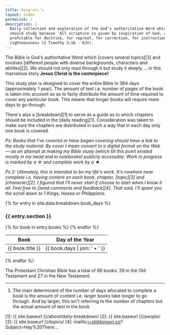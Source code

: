 ```yaml
---
title: King'ori's
layout: index
permalink: /
description: |-
  Daily collection and exploration of the God's authoritative Word which we
  should study because 'All scripture is given by inspiration of God, and is
  profitable for doctrine, for reproof, for correction, for instruction in
  righteousness (2 Timothy 3:16 - KJV).
---
```


The Bible is God's authoritative Word which [covers several topics][3] and
involves [different people with diverse backgrounds, characters and
abilites][2]. We should not only read through it but study it deeply ... in this
marvelous story **Jesus Christ is the centerpiece!**

This study plan is designed to cover the entire Bible in 364 days (approximately
1 year). The amount of text i.e. number of pages of the book is taken into
account so as to fairly distribute the amount of time required to cover any
particular book. This means that longer books will require more days to go
through.

There's also a [breakdown][1] to serve as a guide as to which chapters should be
included in the [daily reading][1]. Consideration was taken to make sure the
chapters are distributed in such a way that in each day only one book is
covered.

_Ps: Books that I've covered or have began covering should have a link to the
study material. By cover I mean convert to a digital format on the Web — as an
attempt at making my Bible study (which till this point existed mostly in my
head and in notebooks) publicly accessible. Work in progress is marked by a ☆
and complete work by a ★._

_Ps 2: Ultimately, this is intended to be my life's work. It's nowhere near
complete i.e. having content on each book, chapter, [topic][3] and
[character][2]. I figured that I'll never start if choose to start when I know
it all. Feel free to [send comments and feedback][4]. That said, I'll spare you
the scroll down to 1 Kings, Hosea or Philippians._

{% for entry in site.data.breakdown.book_days %}
### {{ entry.section }}

<table>
  <thead>
    <tr>
      <th>Book</th>
      <th>Day of the Year</th>
    </tr>
  </thead>
  <tbody>
{% for book in entry.books %}
    <tr>
      <td>{{ book.title }}</td>
      <td>{{ book.days | join: ' • ' }}</td>
    </tr>
{% endfor %}
  </tbody>
</table>
{% endfor %}

The Protestant Christian Bible has a total of 66 books: 39 in the Old Testament and 27 in the New Testament.

---

1. The main determinant of the number of days allocated to complete a book is
   the amount of content i.e. larger books take longer to go through. And by
   larger, this isn't referring to the number of chapters but the actual amount
   of text in the book.

[1]: {{ site.baseurl }}/about/daily-breakdown/
[2]: {{ site.baseurl }}/people/
[3]: {{ site.baseurl }}/topics/
[4]: mailto:j+st@kingori.co?Subject=Hey%20There...
